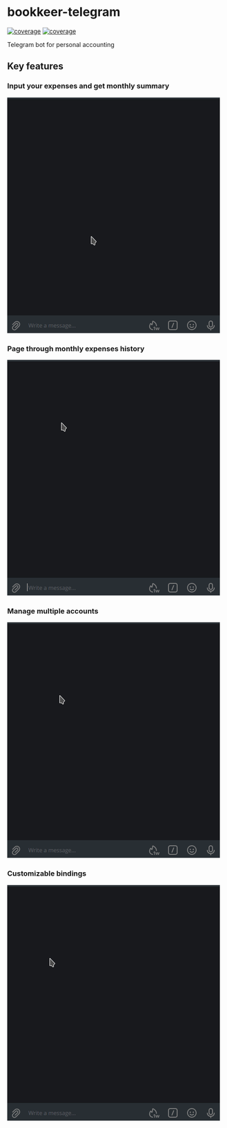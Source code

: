 # bookkeer-telegram

[![coverage](https://gitlab.com/atten0/bookkeeper-telegram/badges/main/pipeline.svg)](https://gitlab.com/atten0/bookkeeper-telegram/-/pipelines)
[![coverage](https://gitlab.com/atten0/bookkeeper-telegram/badges/main/coverage.svg)](http://www.jacoco.org/jacoco)

Telegram bot for personal accounting

## Key features

### Input your expenses and get monthly summary

![](docs/basic_usage.gif)

### Page through monthly expenses history

![](docs/expenses_history.gif)

### Manage multiple accounts

![](docs/multiple_accounts.gif)

### Customizable bindings

![](docs/customizable_bindings.gif)